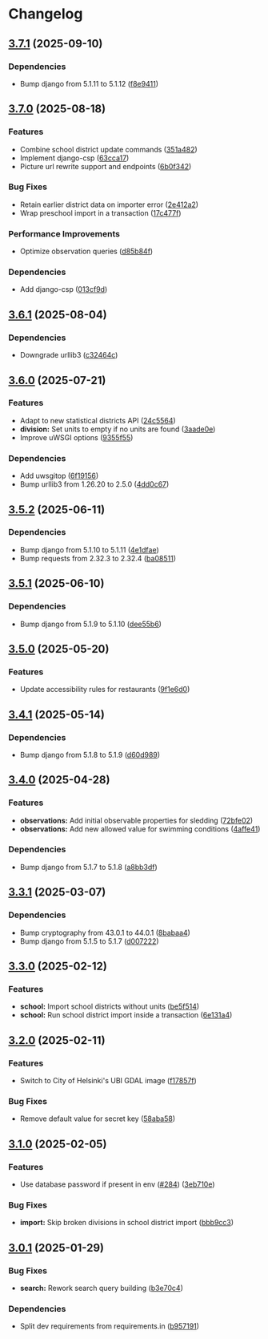# Changelog

## [3.7.1](https://github.com/City-of-Helsinki/smbackend/compare/smbackend-v3.7.0...smbackend-v3.7.1) (2025-09-10)


### Dependencies

* Bump django from 5.1.11 to 5.1.12 ([f8e9411](https://github.com/City-of-Helsinki/smbackend/commit/f8e94115eecdeee10049db4206e6b4ef5597cb0f))

## [3.7.0](https://github.com/City-of-Helsinki/smbackend/compare/smbackend-v3.6.1...smbackend-v3.7.0) (2025-08-18)


### Features

* Combine school district update commands ([351a482](https://github.com/City-of-Helsinki/smbackend/commit/351a482c381e9c805627fe9c3b4100ba1051c5d0))
* Implement django-csp ([63cca17](https://github.com/City-of-Helsinki/smbackend/commit/63cca172020e655d0a93f4c22d0da421a09c732c))
* Picture url rewrite support and endpoints ([6b0f342](https://github.com/City-of-Helsinki/smbackend/commit/6b0f342b7816043f7a199b78f75ebaf185d713f4))


### Bug Fixes

* Retain earlier district data on importer error ([2e412a2](https://github.com/City-of-Helsinki/smbackend/commit/2e412a268d458a47bd4c8e818958551281c1d87d))
* Wrap preschool import in a transaction ([17c477f](https://github.com/City-of-Helsinki/smbackend/commit/17c477f5ed550edb52e7c7245a0abe934de0e8b1))


### Performance Improvements

* Optimize observation queries ([d85b84f](https://github.com/City-of-Helsinki/smbackend/commit/d85b84fd24dd0ab5144170cd394b25513bbe13ac))


### Dependencies

* Add django-csp ([013cf9d](https://github.com/City-of-Helsinki/smbackend/commit/013cf9d89f40eb0e3e3f61297aae31d5a44b5db0))

## [3.6.1](https://github.com/City-of-Helsinki/smbackend/compare/smbackend-v3.6.0...smbackend-v3.6.1) (2025-08-04)


### Dependencies

* Downgrade urllib3 ([c32464c](https://github.com/City-of-Helsinki/smbackend/commit/c32464ca106adde32b83d07afae49e7725e62779))

## [3.6.0](https://github.com/City-of-Helsinki/smbackend/compare/smbackend-v3.5.2...smbackend-v3.6.0) (2025-07-21)


### Features

* Adapt to new statistical districts API ([24c5564](https://github.com/City-of-Helsinki/smbackend/commit/24c55645b8f74ec45c7936e28c4b663e64a89a15))
* **division:** Set units to empty if no units are found ([3aade0e](https://github.com/City-of-Helsinki/smbackend/commit/3aade0eeb5a142ac1ecb2c77e2ef39c84a20fb14))
* Improve uWSGI options ([9355f55](https://github.com/City-of-Helsinki/smbackend/commit/9355f55774904ef86e5a2a12cfa6356ec4f45e73))


### Dependencies

* Add uwsgitop ([6f19156](https://github.com/City-of-Helsinki/smbackend/commit/6f19156f5d8bf0024951c0570fc6b80c0846aff4))
* Bump urllib3 from 1.26.20 to 2.5.0 ([4dd0c67](https://github.com/City-of-Helsinki/smbackend/commit/4dd0c67b35459b3afa61f424131dc27360186f14))

## [3.5.2](https://github.com/City-of-Helsinki/smbackend/compare/smbackend-v3.5.1...smbackend-v3.5.2) (2025-06-11)


### Dependencies

* Bump django from 5.1.10 to 5.1.11 ([4e1dfae](https://github.com/City-of-Helsinki/smbackend/commit/4e1dfae6f0ed18ddeef06f5e75d0a33ba498a49a))
* Bump requests from 2.32.3 to 2.32.4 ([ba08511](https://github.com/City-of-Helsinki/smbackend/commit/ba085119d781d41e5dc82ee5d4ea60b39433f590))

## [3.5.1](https://github.com/City-of-Helsinki/smbackend/compare/smbackend-v3.5.0...smbackend-v3.5.1) (2025-06-10)


### Dependencies

* Bump django from 5.1.9 to 5.1.10 ([dee55b6](https://github.com/City-of-Helsinki/smbackend/commit/dee55b61b5de84a7fa8776c90df8530f074d49a0))

## [3.5.0](https://github.com/City-of-Helsinki/smbackend/compare/smbackend-v3.4.1...smbackend-v3.5.0) (2025-05-20)


### Features

* Update accessibility rules for restaurants ([9f1e6d0](https://github.com/City-of-Helsinki/smbackend/commit/9f1e6d03e527048783fd2ea8aab0e50deefb07af))

## [3.4.1](https://github.com/City-of-Helsinki/smbackend/compare/smbackend-v3.4.0...smbackend-v3.4.1) (2025-05-14)


### Dependencies

* Bump django from 5.1.8 to 5.1.9 ([d60d989](https://github.com/City-of-Helsinki/smbackend/commit/d60d989e7b5a5f05482478d5e747f0bd3c4b2382))

## [3.4.0](https://github.com/City-of-Helsinki/smbackend/compare/smbackend-v3.3.1...smbackend-v3.4.0) (2025-04-28)


### Features

* **observations:** Add initial observable properties for sledding ([72bfe02](https://github.com/City-of-Helsinki/smbackend/commit/72bfe02b25fdbc8a071e78bba00535889525aa71))
* **observations:** Add new allowed value for swimming conditions ([4affe41](https://github.com/City-of-Helsinki/smbackend/commit/4affe41b06d8ca722b711a08646084c367863b0a))


### Dependencies

* Bump django from 5.1.7 to 5.1.8 ([a8bb3df](https://github.com/City-of-Helsinki/smbackend/commit/a8bb3dfb9ff7d27d2713ab2836dbb7af69d643f1))

## [3.3.1](https://github.com/City-of-Helsinki/smbackend/compare/smbackend-v3.3.0...smbackend-v3.3.1) (2025-03-07)


### Dependencies

* Bump cryptography from 43.0.1 to 44.0.1 ([8babaa4](https://github.com/City-of-Helsinki/smbackend/commit/8babaa4106fe9e921ddd2dcf09235ba8264d9751))
* Bump django from 5.1.5 to 5.1.7 ([d007222](https://github.com/City-of-Helsinki/smbackend/commit/d007222a87596cb820f07ce4378833296f09d7d8))

## [3.3.0](https://github.com/City-of-Helsinki/smbackend/compare/smbackend-v3.2.0...smbackend-v3.3.0) (2025-02-12)


### Features

* **school:** Import school districts without units ([be5f514](https://github.com/City-of-Helsinki/smbackend/commit/be5f5142a61892ecf43b1f859b4dd17f82745169))
* **school:** Run school district import inside a transaction ([6e131a4](https://github.com/City-of-Helsinki/smbackend/commit/6e131a48a06570fc91503ca812485fcd4609127b))

## [3.2.0](https://github.com/City-of-Helsinki/smbackend/compare/smbackend-v3.1.0...smbackend-v3.2.0) (2025-02-11)


### Features

* Switch to City of Helsinki's UBI GDAL image ([f17857f](https://github.com/City-of-Helsinki/smbackend/commit/f17857f902aa2ecdd13a0bd10d8e78fd2f6effb0))


### Bug Fixes

* Remove default value for secret key ([58aba58](https://github.com/City-of-Helsinki/smbackend/commit/58aba5874d3712a5b6b2a65a0ebb78358da24aa2))

## [3.1.0](https://github.com/City-of-Helsinki/smbackend/compare/smbackend-v3.0.1...smbackend-v3.1.0) (2025-02-05)


### Features

* Use database password if present in env ([#284](https://github.com/City-of-Helsinki/smbackend/issues/284)) ([3eb710e](https://github.com/City-of-Helsinki/smbackend/commit/3eb710ef9d19fa33ec0d4e95adefa07ea7dfb05d))


### Bug Fixes

* **import:** Skip broken divisions in school district import ([bbb9cc3](https://github.com/City-of-Helsinki/smbackend/commit/bbb9cc37f5f7ee1762327cd54569c24abf471cdb))

## [3.0.1](https://github.com/City-of-Helsinki/smbackend/compare/smbackend-v3.0.0...smbackend-v3.0.1) (2025-01-29)


### Bug Fixes

* **search:** Rework search query building ([b3e70c4](https://github.com/City-of-Helsinki/smbackend/commit/b3e70c40d87d9b83d34b50c1755826ff1f88a00b))


### Dependencies

* Split dev requirements from requirements.in ([b957191](https://github.com/City-of-Helsinki/smbackend/commit/b95719164bc91385660fd6fd4df8c92942e0901c))
